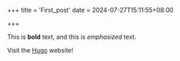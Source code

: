 +++
title = 'First_post'
date = 2024-07-27T15:11:55+08:00

+++

This is **bold** text, and this is *emphasized* text.

Visit the [Hugo](https://gohugo.io) website!